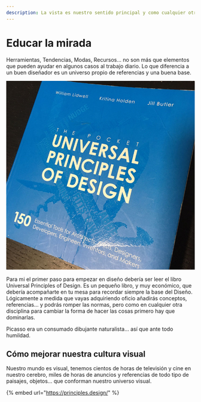 ```yaml
---
description: La vista es nuestro sentido principal y como cualquier otro se puede educar…
---
```


# Educar la mirada

Herramientas, Tendencias, Modas, Recursos… no son más que elementos que pueden ayudar en algunos casos al trabajo diario. Lo que diferencia a un buen diseñador es un universo propio de referencias y una buena base.

![](../../.gitbook/assets/principios-universales%20%281%29.jpg)

Para mi el primer paso para empezar en diseño debería ser leer el libro Universal Principles of Design. Es un pequeño libro, y muy económico, que debería acompañarte en tu mesa para recordar siempre la base del Diseño. Lógicamente a medida que vayas adquiriendo oficio añadirás conceptos, referencias… y podrás romper las normas, pero como en cualquier otra disciplina para cambiar la forma de hacer las cosas primero hay que dominarlas.

Picasso era un consumado dibujante naturalista… así que ante todo humildad.

## Cómo mejorar nuestra cultura visual

Nuestro mundo es visual, tenemos cientos de horas de televisión y cine en nuestro cerebro, miles de horas de anuncios y referencias de todo tipo de paisajes, objetos… que conforman nuestro universo visual.

{% embed url="https://principles.design/" %}



